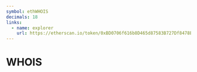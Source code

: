 ```yaml
---
symbol: ethWHOIS
decimals: 18
links:
  - name: explorer
    url: https://etherscan.io/token/0xBD0706f616b8D465d87583B727Df8478Ed1496fD
---
```


# WHOIS
